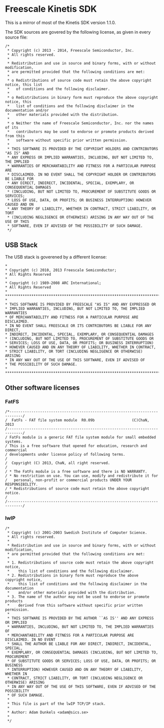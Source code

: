 # Freescale Kinetis SDK

This is a mirror of most of the Kinetis SDK version 1.1.0.

The SDK sources are govered by the following license, as given in
every source file:

    /*
     * Copyright (c) 2013 - 2014, Freescale Semiconductor, Inc.
     * All rights reserved.
     *
     * Redistribution and use in source and binary forms, with or without modification,
     * are permitted provided that the following conditions are met:
     *
     * o Redistributions of source code must retain the above copyright notice, this list
     *   of conditions and the following disclaimer.
     *
     * o Redistributions in binary form must reproduce the above copyright notice, this
     *   list of conditions and the following disclaimer in the documentation and/or
     *   other materials provided with the distribution.
     *
     * o Neither the name of Freescale Semiconductor, Inc. nor the names of its
     *   contributors may be used to endorse or promote products derived from this
     *   software without specific prior written permission.
     *
     * THIS SOFTWARE IS PROVIDED BY THE COPYRIGHT HOLDERS AND CONTRIBUTORS "AS IS" AND
     * ANY EXPRESS OR IMPLIED WARRANTIES, INCLUDING, BUT NOT LIMITED TO, THE IMPLIED
     * WARRANTIES OF MERCHANTABILITY AND FITNESS FOR A PARTICULAR PURPOSE ARE
     * DISCLAIMED. IN NO EVENT SHALL THE COPYRIGHT HOLDER OR CONTRIBUTORS BE LIABLE FOR
     * ANY DIRECT, INDIRECT, INCIDENTAL, SPECIAL, EXEMPLARY, OR CONSEQUENTIAL DAMAGES
     * (INCLUDING, BUT NOT LIMITED TO, PROCUREMENT OF SUBSTITUTE GOODS OR SERVICES;
     * LOSS OF USE, DATA, OR PROFITS; OR BUSINESS INTERRUPTION) HOWEVER CAUSED AND ON
     * ANY THEORY OF LIABILITY, WHETHER IN CONTRACT, STRICT LIABILITY, OR TORT
     * (INCLUDING NEGLIGENCE OR OTHERWISE) ARISING IN ANY WAY OUT OF THE USE OF THIS
     * SOFTWARE, EVEN IF ADVISED OF THE POSSIBILITY OF SUCH DAMAGE.
     */

## USB Stack

The USB stack is goverened by a different license:

    * 
    * Copyright (c) 2010, 2013 Freescale Semiconductor;
    * All Rights Reserved
    *
    * Copyright (c) 1989-2008 ARC International;
    * All Rights Reserved
    *
    *************************************************************************** 
    *
    * THIS SOFTWARE IS PROVIDED BY FREESCALE "AS IS" AND ANY EXPRESSED OR 
    * IMPLIED WARRANTIES, INCLUDING, BUT NOT LIMITED TO, THE IMPLIED WARRANTIES 
    * OF MERCHANTABILITY AND FITNESS FOR A PARTICULAR PURPOSE ARE DISCLAIMED.  
    * IN NO EVENT SHALL FREESCALE OR ITS CONTRIBUTORS BE LIABLE FOR ANY DIRECT, 
    * INDIRECT, INCIDENTAL, SPECIAL, EXEMPLARY, OR CONSEQUENTIAL DAMAGES 
    * (INCLUDING, BUT NOT LIMITED TO, PROCUREMENT OF SUBSTITUTE GOODS OR 
    * SERVICES; LOSS OF USE, DATA, OR PROFITS; OR BUSINESS INTERRUPTION) 
    * HOWEVER CAUSED AND ON ANY THEORY OF LIABILITY, WHETHER IN CONTRACT, 
    * STRICT LIABILITY, OR TORT (INCLUDING NEGLIGENCE OR OTHERWISE) ARISING 
    * IN ANY WAY OUT OF THE USE OF THIS SOFTWARE, EVEN IF ADVISED OF 
    * THE POSSIBILITY OF SUCH DAMAGE.
    *
    **************************************************************************


## Other software licenses

### FatFS

    /*----------------------------------------------------------------------------/
    /  FatFs - FAT file system module  R0.09b                 (C)ChaN, 2013
    /-----------------------------------------------------------------------------/
    / FatFs module is a generic FAT file system module for small embedded systems.
    / This is a free software that opened for education, research and commercial
    / developments under license policy of following terms.
    /
    /  Copyright (C) 2013, ChaN, all right reserved.
    /
    / * The FatFs module is a free software and there is NO WARRANTY.
    / * No restriction on use. You can use, modify and redistribute it for
    /   personal, non-profit or commercial products UNDER YOUR RESPONSIBILITY.
    / * Redistributions of source code must retain the above copyright notice.
    /
    /-----------------------------------------------------------------------------/

### lwIP

    /*
     * Copyright (c) 2001-2003 Swedish Institute of Computer Science.
     * All rights reserved.
     *
     * Redistribution and use in source and binary forms, with or without modification,
     * are permitted provided that the following conditions are met:
     *
     * 1. Redistributions of source code must retain the above copyright notice,
     *    this list of conditions and the following disclaimer.
     * 2. Redistributions in binary form must reproduce the above copyright notice,
     *    this list of conditions and the following disclaimer in the documentation
     *    and/or other materials provided with the distribution.
     * 3. The name of the author may not be used to endorse or promote products
     *    derived from this software without specific prior written permission.
     *
     * THIS SOFTWARE IS PROVIDED BY THE AUTHOR ``AS IS'' AND ANY EXPRESS OR IMPLIED
     * WARRANTIES, INCLUDING, BUT NOT LIMITED TO, THE IMPLIED WARRANTIES OF
     * MERCHANTABILITY AND FITNESS FOR A PARTICULAR PURPOSE ARE DISCLAIMED. IN NO EVENT
     * SHALL THE AUTHOR BE LIABLE FOR ANY DIRECT, INDIRECT, INCIDENTAL, SPECIAL,
     * EXEMPLARY, OR CONSEQUENTIAL DAMAGES (INCLUDING, BUT NOT LIMITED TO, PROCUREMENT
     * OF SUBSTITUTE GOODS OR SERVICES; LOSS OF USE, DATA, OR PROFITS; OR BUSINESS
     * INTERRUPTION) HOWEVER CAUSED AND ON ANY THEORY OF LIABILITY, WHETHER IN
     * CONTRACT, STRICT LIABILITY, OR TORT (INCLUDING NEGLIGENCE OR OTHERWISE) ARISING
     * IN ANY WAY OUT OF THE USE OF THIS SOFTWARE, EVEN IF ADVISED OF THE POSSIBILITY
     * OF SUCH DAMAGE.
     *
     * This file is part of the lwIP TCP/IP stack.
     *
     * Author: Adam Dunkels <adam@sics.se>
     *
     */

### 
